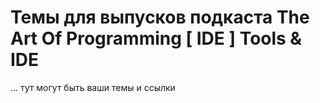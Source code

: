 # Темы для выпусков подкаста The Art Of Programming [ IDE ] Tools & IDE

… тут могут быть ваши темы и ссылки